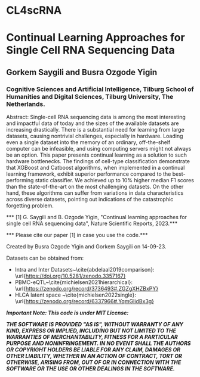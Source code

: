 # CL4scRNA

# Continual Learning Approaches for Single Cell RNA Sequencing Data
## Gorkem Saygili and Busra Ozgode Yigin
### Cognitive Sciences and Artificial Intelligence, Tilburg School of Humanities and Digital Sciences, Tilburg University, The Netherlands.

Abstract:
Single-cell RNA sequencing data is among the most interesting and impactful data of today and the sizes of the available datasets are increasing drastically. There is a substantial need for learning from large datasets, causing nontrivial challenges, especially in hardware. Loading even a single dataset into the memory of an ordinary, off-the-shelf computer can be infeasible, and using computing servers might not always be an option. This paper presents continual learning as a solution to such hardware bottlenecks. The findings of cell-type classification demonstrate that XGBoost and Catboost algorithms, when implemented in a continual learning framework, exhibit superior performance compared to the best-performing static classifier. We achieved up to 10% higher median F1 scores than the state-of-the-art on the most challenging datasets. On the other hand, these algorithms can suffer from variations in data characteristics across diverse datasets, pointing out indications of the catastrophic forgetting problem.

*** [1] G. Saygili and B. Ozgode Yigin, "Continual learning approaches for single cell RNA sequencing data", Nature Scientific Reports, 2023.***

*** Please cite our paper [1] in case you use the code.***

Created by Busra Ozgode Yigin and Gorkem Saygili on 14-09-23.

Datasets can be obtained from: 
- Intra and Inter Datasets~\cite{abdelaal2019comparison}: \url{https://doi.org/10.5281/zenodo.3357167}
- PBMC-eQTL~\cite{michielsen2021hierarchical}: \url{https://zenodo.org/record/3736493#.ZGZgXHZBxPY} 
- HLCA latent space ~\cite{michielsen2022single}: \url{https://zenodo.org/record/6337966#.YqmGIidBx3g}

***Important Note: This code is under MIT License:***

***THE SOFTWARE IS PROVIDED "AS IS", WITHOUT WARRANTY OF ANY KIND, EXPRESS OR IMPLIED, INCLUDING BUT NOT LIMITED TO THE WARRANTIES OF MERCHANTABILITY, FITNESS FOR A PARTICULAR PURPOSE AND NONINFRINGEMENT. IN NO EVENT SHALL THE AUTHORS OR COPYRIGHT HOLDERS BE LIABLE FOR ANY CLAIM, DAMAGES OR OTHER LIABILITY, WHETHER IN AN ACTION OF CONTRACT, TORT OR OTHERWISE, ARISING FROM, OUT OF OR IN CONNECTION WITH THE SOFTWARE OR THE USE OR OTHER DEALINGS IN THE SOFTWARE.***

